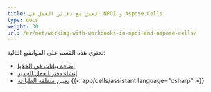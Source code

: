 ```yaml
---
title: العمل مع دفاتر العمل في NPOI و Aspose.Cells
type: docs
weight: 30
url: /ar/net/working-with-workbooks-in-npoi-and-aspose-cells/
---
```


تحتوي هذه القسم على المواضيع التالية:

- [إضافة بيانات في الخلايا](/cells/ar/net/add-data-in-cells/)
- [إنشاء دفتر العمل الجديد](/cells/ar/net/create-new-workbook/)
- [تعيين منطقة الطباعة](/cells/ar/net/set-print-area/)
{{< app/cells/assistant language="csharp" >}}
